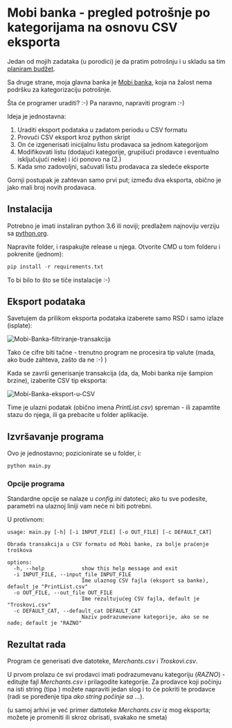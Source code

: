 # Mobi banka - pregled potrošnje po kategorijama na osnovu CSV eksporta

Jedan od mojih zadataka (u porodici) je da pratim potrošnju i u skladu sa tim [planiram budžet](https://www.vesic.org/blog/kucni-budzet-ili-plan-potrosnje-upravljanje-novcem/).

Sa druge strane, moja glavna banka je [Mobi banka](https://online.mobibanka.rs), koja na žalost nema podršku za
kategorizaciju potrošnje.

Šta će programer uraditi? :-) Pa naravno, napraviti program :-)

Ideja je jednostavna:

1. Uraditi eksport podataka u zadatom periodu u CSV formatu
2. Provući CSV eksport kroz python skript
3. On će izgenerisati inicijalnu listu prodavaca sa jednom kategorijom
4. Modifikovati listu (dodajući kategorije, grupišući prodavce i eventualno isključujući neke) i ići ponovo na (2.)
5. Kada smo zadovoljni, sačuvati listu prodavaca za sledeće eksporte

Gornji postupak je zahtevan samo prvi put; između dva eksporta, obično je jako mali broj novih prodavaca.

## Instalacija

Potrebno je imati instaliran python 3.6 ili noviji; predlažem najnoviju verziju sa [python.org](https://www.python.org/).

Napravite folder, i raspakujte release u njega. Otvorite CMD u tom folderu i pokrenite (jednom):

```python
pip install -r requirements.txt
```

To bi bilo to što se tiče instalacije :-)

## Eksport podataka

Savetujem da prilikom eksporta podataka izaberete samo RSD i samo izlaze (isplate):

![Mobi-Banka-filtriranje-transakcija](https://user-images.githubusercontent.com/17367063/212486892-31ee4d5d-b83c-4819-a5dd-c88d741bf248.jpg)

Tako će cifre biti tačne - trenutno program ne procesira tip valute (mada, ako bude zahteva, zašto da ne :-) )

Kada se završi generisanje transakcija (da, da, Mobi banka nije šampion brzine), izaberite CSV tip eksporta:

![Mobi-Banka-eksport-u-CSV](https://user-images.githubusercontent.com/17367063/212487052-8685040a-05d2-4e23-87bc-7448f36b111d.jpg)

Time je ulazni podatak (obično imena *PrintList.csv*) spreman - ili zapamtite stazu do njega, ili ga prebacite u folder aplikacije.

## Izvršavanje programa

Ovo je jednostavno; pozicionirate se u folder, i:
```python
python main.py
```
### Opcije programa

Standardne opcije se nalaze u *config.ini* datoteci; ako tu sve podesite, parametri na ulaznoj liniji vam neće ni biti potrebni.

U protivnom:

```
usage: main.py [-h] [-i INPUT_FILE] [-o OUT_FILE] [-c DEFAULT_CAT]

Obrada transakcija u CSV formatu od Mobi banke, za bolje praćenje troškova

options:
  -h, --help            show this help message and exit
  -i INPUT_FILE, --input_file INPUT_FILE
                        Ime ulaznog CSV fajla (eksport sa banke), default je "PrintList.csv"
  -o OUT_FILE, --out_file OUT_FILE
                        Ime rezultujućeg CSV fajla, default je "Troskovi.csv"
  -c DEFAULT_CAT, --default_cat DEFAULT_CAT
                        Naziv podrazumevane kategorije, ako se ne nađe; default je "RAZNO"
 ```
 ## Rezultat rada
 
 Program će generisati dve datoteke, *Merchants.csv* i *Troskovi.csv*. 
 
 U prvom prolazu će svi prodavci imati podrazumevanu kategoriju (*RAZNO*) - editujte fajl *Merchants.csv* i 
 prilagodite kategorije. Za prodavce koji počinju na isti string (tipa ) možete napraviti jedan slog i to će pokriti te 
 prodavce (radi se poređenje tipa *ako string počinje sa ...*).
 
 (u samoj arhivi je već primer dattoteke *Merchants.csv* iz mog eksporta; možete je promeniti ili skroz obrisati, svakako ne smeta)

